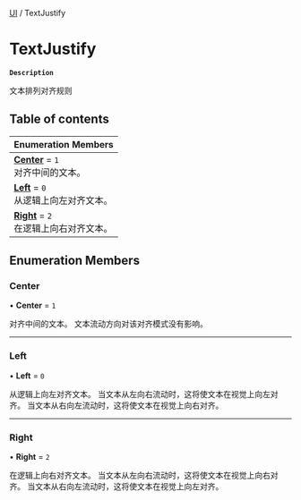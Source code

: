 [UI](../modules/UI.UI.md) / TextJustify

# TextJustify <Badge type="tip" text="Enumeration" />

**`Description`**

文本排列对齐规则

## Table of contents

| Enumeration Members |
| :-----|
| **[Center](UI.UI.TextJustify.md#center)** = ``1`` <br> 对齐中间的文本。|
| **[Left](UI.UI.TextJustify.md#left)** = ``0`` <br> 从逻辑上向左对齐文本。|
| **[Right](UI.UI.TextJustify.md#right)** = ``2`` <br> 在逻辑上向右对齐文本。|

## Enumeration Members

### Center

• **Center** = ``1``

对齐中间的文本。
文本流动方向对该对齐模式没有影响。

___

### Left

• **Left** = ``0``

从逻辑上向左对齐文本。
当文本从左向右流动时，这将使文本在视觉上向左对齐。
当文本从右向左流动时，这将使文本在视觉上向右对齐。

___

### Right

• **Right** = ``2``

在逻辑上向右对齐文本。
当文本从左向右流动时，这将使文本在视觉上向右对齐。
当文本从右向左流动时，这将使文本在视觉上向左对齐。
